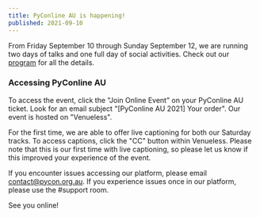 ```yaml
---
title: PyConline AU is happening!
published: 2021-09-10
---
```


From Friday September 10 through Sunday September 12, we are running two days of talks and one full day of social activities. Check out our [program](/program) for all the details. 

### Accessing PyConline AU

To access the event, click the "Join Online Event" on your PyConline AU ticket. Look for an email subject "[PyConline AU 2021] Your order". Our event is hosted on "Venueless". 

For the first time, we are able to offer live captioning for both our Saturday tracks. To access captions, click the "CC" button within Venueless. Please note that this is our first time with live captioning, so please let us know if this improved your experience of the event. 

If you encounter issues accessing our platform, please email contact@pycon.org.au. If you experience issues once in our platform, please use the #support room.


See you online!
